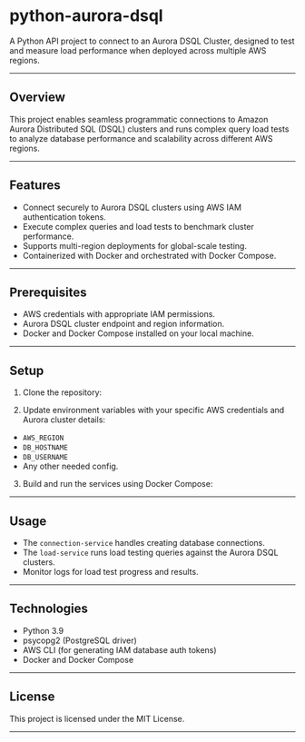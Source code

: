 # python-aurora-dsql

A Python API project to connect to an Aurora DSQL Cluster, designed to test and measure load performance when deployed across multiple AWS regions.

---

## Overview

This project enables seamless programmatic connections to Amazon Aurora Distributed SQL (DSQL) clusters and runs complex query load tests to analyze database performance and scalability across different AWS regions.

---

## Features

- Connect securely to Aurora DSQL clusters using AWS IAM authentication tokens.
- Execute complex queries and load tests to benchmark cluster performance.
- Supports multi-region deployments for global-scale testing.
- Containerized with Docker and orchestrated with Docker Compose.

---

## Prerequisites

- AWS credentials with appropriate IAM permissions.
- Aurora DSQL cluster endpoint and region information.
- Docker and Docker Compose installed on your local machine.

---

## Setup

1. Clone the repository:

2. Update environment variables with your specific AWS credentials and Aurora cluster details:
- `AWS_REGION`
- `DB_HOSTNAME`
- `DB_USERNAME`
- Any other needed config.

3. Build and run the services using Docker Compose:


---

## Usage

- The `connection-service` handles creating database connections.
- The `load-service` runs load testing queries against the Aurora DSQL clusters.
- Monitor logs for load test progress and results.

---

## Technologies

- Python 3.9
- psycopg2 (PostgreSQL driver)
- AWS CLI (for generating IAM database auth tokens)
- Docker and Docker Compose

---

## License

This project is licensed under the MIT License.

---
